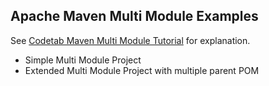## Apache Maven Multi Module Examples

See [Codetab Maven Multi Module Tutorial](http://www.codetab.org/apache-maven-tutorial/maven-multi-module-project/) for explanation.

- Simple Multi Module Project
- Extended Multi Module Project with multiple parent POM


